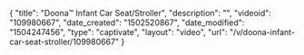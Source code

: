 {
    "title": "Doona&trade; Infant Car Seat\/Stroller",
    "description": "",
    "videoid": "109980667",
    "date_created": "1502520867",
    "date_modified": "1504247456",
    "type": "captivate",
    "layout": "video",
    "url": "\/v\/doona-infant-car-seat-stroller\/109980667"
}